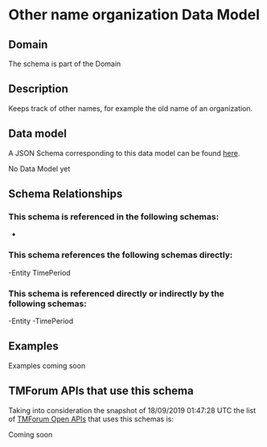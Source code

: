 # Other name organization Data Model

## Domain

The  schema is part of the  Domain

## Description

Keeps track of other names, for example the old name of an organization.

## Data model

A JSON Schema corresponding to this data model can be found
[here](https://github.com/tmforum-rand/schemas/blob/master/EngagedParty/OtherNameOrganization.schema.json).

No Data Model yet

## Schema Relationships

### This schema is referenced in the following schemas:

-

### This schema references the following schemas directly:

-Entity
TimePeriod

### This schema is referenced directly or indirectly by the following schemas:

-Entity
-TimePeriod



## Examples

Examples coming soon

## TMForum APIs that use this schema

Taking into consideration the snapshot of 18/09/2019 01:47:28 UTC the list of [TMForum Open APIs](https://www.tmforum.org/open-apis/) that uses this schemas is:

Coming soon